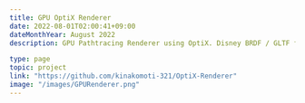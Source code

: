 ```yaml
---
title: GPU OptiX Renderer
date: 2022-08-01T02:00:41+09:00
dateMonthYear: August 2022
description: GPU Pathtracing Renderer using OptiX. Disney BRDF / GLTF format / Animation Rendering / MIS / OptiX Denoiser

type: page
topic: project
link: "https://github.com/kinakomoti-321/OptiX-Renderer"
image: "/images/GPURenderer.png"
---
```




